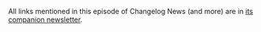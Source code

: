 All links mentioned in this episode of Changelog News (and more) are in [its companion newsletter](https://changelog.com/news/92/email).